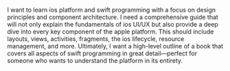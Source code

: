 I want to learn ios platform and swift programming with a focus on design principles and component architecture. I need a comprehensive guide that will not only explain the fundamentals of ios UI/UX but also provide a deep dive into every key component of the apple platform. This should include layouts, views, activities, fragments, the ios lifecycle, resource management, and more. Ultimately, I want a high-level outline of a book that covers all aspects of swift programming in great detail—perfect for someone who wants to understand the platform in its entirety.
